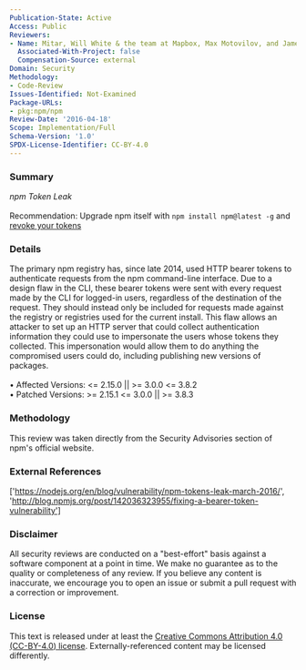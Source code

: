 ```yaml
---
Publication-State: Active
Access: Public
Reviewers:
- Name: Mitar, Will White & the team at Mapbox, Max Motovilov, and James Taylor
  Associated-With-Project: false
  Compensation-Source: external
Domain: Security
Methodology:
- Code-Review
Issues-Identified: Not-Examined
Package-URLs:
- pkg:npm/npm
Review-Date: '2016-04-18'
Scope: Implementation/Full
Schema-Version: '1.0'
SPDX-License-Identifier: CC-BY-4.0
---
```

### Summary
*npm Token Leak*<br><br>Recommendation: Upgrade npm itself with `npm install npm@latest -g` and [revoke your tokens](https://www.npmjs.com/settings/tokens)
### Details
The primary npm registry has, since late 2014, used HTTP bearer tokens to authenticate requests from the npm command-line interface. Due to a design flaw in the CLI, these bearer tokens were sent with every request made by the CLI for logged-in users, regardless of the destination of the request. They should instead only be included for requests made against the registry or registries used for the current install.  This flaw allows an attacker to set up an HTTP server that could collect authentication information they could use to impersonate the users whose tokens they collected. This impersonation would allow them to do anything the compromised users could do, including publishing new versions of packages.
<br><br>• Affected Versions: <= 2.15.0 || >= 3.0.0 <= 3.8.2
<br>• Patched Versions: >= 2.15.1 <= 3.0.0 || >= 3.8.3
### Methodology
This review was taken directly from the Security Advisories section of npm's official website.
### External References
['https://nodejs.org/en/blog/vulnerability/npm-tokens-leak-march-2016/', 'http://blog.npmjs.org/post/142036323955/fixing-a-bearer-token-vulnerability']
### Disclaimer
All security reviews are conducted on a "best-effort" basis against a software component at a point in time. We make no guarantee as to the quality or completeness of any review. If you believe any content is inaccurate, we encourage you to open an issue or submit a pull request with a correction or improvement.
### License
This text is released under at least the [Creative Commons Attribution 4.0 (CC-BY-4.0) license](https://creativecommons.org/licenses/by/4.0/legalcode.txt). Externally-referenced content may be licensed differently.
